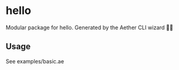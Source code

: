 # hello

Modular package for hello.
Generated by the Aether CLI wizard 🦄🍕

## Usage

See examples/basic.ae
